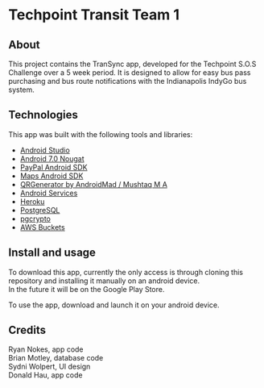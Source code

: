 # Techpoint Transit Team 1

## About

This project contains the TranSync app, developed for the Techpoint S.O.S Challenge over a 5 week period.
It is designed to allow for easy bus pass purchasing and bus route notifications with the Indianapolis IndyGo bus system.

## Technologies

This app was built with the following tools and libraries: 
* [Android Studio](https://developer.android.com/studio/intro)
* [Android 7.0 Nougat](https://developer.android.com/docs)
* [PayPal Android SDK](https://github.com/paypal/PayPal-Android-SDK/)
* [Maps Android SDK](https://developers.google.com/maps/documentation/android-sdk/reference/com/google/android/libraries/maps/package-summary)
* [QRGenerator by AndroidMad / Mushtaq M A](https://github.com/androidmads/QRGenerator)
* [Android Services](https://developer.android.com/guide/components/services)
* [Heroku](https://devcenter.heroku.com/categories/reference)
* [PostgreSQL](https://www.postgresql.org/docs/)
* [pgcrypto](https://www.postgresql.org/docs/current/pgcrypto.html)
* [AWS Buckets](https://docs.aws.amazon.com/AmazonS3/latest/dev/UsingBucket.html)




## Install and usage

To download this app, currently the only access is through cloning this repository and installing it manually on an android device.  
In the future it will be on the Google Play Store.  

To use the app, download and launch it on your android device.

## Credits

Ryan Nokes, app code  
Brian Motley, database code  
Sydni Wolpert, UI design  
Donald Hau, app code
